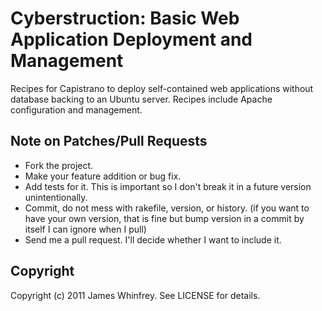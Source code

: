 # Cyberstruction: Basic Web Application Deployment and Management

Recipes for Capistrano to deploy self-contained web applications without database backing to an Ubuntu server. Recipes include Apache configuration and management.

## Note on Patches/Pull Requests
 
* Fork the project.
* Make your feature addition or bug fix.
* Add tests for it. This is important so I don't break it in a
  future version unintentionally.
* Commit, do not mess with rakefile, version, or history.
  (if you want to have your own version, that is fine but bump version in a commit by itself I can ignore when I pull)
* Send me a pull request. I'll decide whether I want to include it.

## Copyright

Copyright (c) 2011 James Whinfrey. See LICENSE for details.

